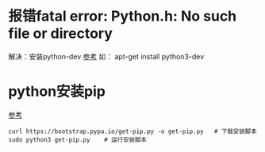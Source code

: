 # 报错fatal error: Python.h: No such file or directory
解决：安装python-dev
[参考](https://stackoverflow.com/questions/21530577/fatal-error-python-h-no-such-file-or-directory)
如： apt-get install python3-dev

# python安装pip
[参考](https://www.runoob.com/w3cnote/python-pip-install-usage.html)
```shell
curl https://bootstrap.pypa.io/get-pip.py -o get-pip.py   # 下载安装脚本
sudo python3 get-pip.py    # 运行安装脚本
```